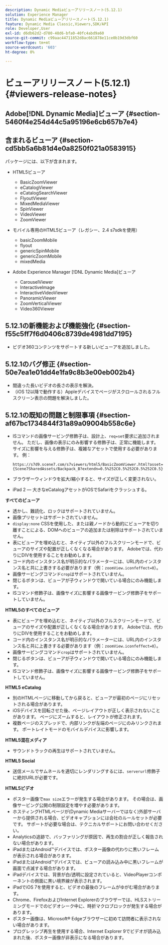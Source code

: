 ```yaml
---
description: Dynamic Mediaビューアリリースノート(5.12.1)
solution: Experience Manager
title: Dynamic Mediaビューアリリースノート(5.12.1)
feature: Dynamic Media Classic,Viewers,SDK/API
role: Developer,User
exl-id: d6db62d2-d780-48d6-bfa0-40fc4abd9a60
source-git-commit: c99aac44711852d8ac661878e11ce0b19d3dbf60
workflow-type: tm+mt
source-wordcount: '603'
ht-degree: 0%

---
```


# ビューアリリースノート(5.12.1){#viewers-release-notes}

## Adobe[!DNL Dynamic Media]ビューア {#section-5460f4e254d44c5a95196e6cb657b7e4}

## 含まれるビューア {#section-cd5bb5a6b81d4e0a8250f021a0583915}

パッケージには、以下が含まれます。

* HTML5ビューア

   * BasicZoomViewer
   * eCatalogViewer
   * eCatalogSearchViewer
   * FlyoutViewer
   * MixedMediaViewer
   * SpinViewer
   * VideoViewer
   * ZoomViewer

* モバイル専用のHTML5ビューア（レガシー、2.4 s7sdkを使用）

   * basicZoomMobile
   * flyout
   * genericSpinMobile
   * genericZoomMobile
   * mixedMedia

* Adobe Experience Manager [!DNL Dynamic Media]ビューア

   * CarouselViewer
   * InteractiveImage
   * InteractiveVideoViewer
   * PanoramicViewer
   * ZoomVerticalViewer
   * Video360Viewer

## 5.12.1の新機能および機能強化 {#section-f55c5ff7f6d0406c8739de4981dd7195}

* ビデオ360コンテンツをサポートする新しいビューアを追加しました。

## 5.12.1のバグ修正 {#section-50e7ea1e01dd4e1fa9c8b3e00eb002b4}

* 間違った長いビデオの長さの表示を解決。
* （iOS 12以降で動作する）Appleデバイスでページがスクロールされるフルスクリーン表示の問題を解決しました。

## 5.12.1の既知の問題と制限事項 {#section-af67bc1734844f31a89a09004b558c6e}

* ISコマンドの画像サービング修飾子は、設計上、`req=set`要求に追加されません。 ただし、画像の表示にのみ影響する修飾子は、正常に機能します。 サイズに影響を与える修飾子は、複雑なアセットで使用する必要があります。 例：

   `https://s7d9.scene7.com/s7viewers/html5/BasicZoomViewer.html?asset= {Scene7SharedAssets/Backpack_B?extendn=0.5%252C0.5%252C0.5%252C0.5}`

* ブラウザーウィンドウを拡大/縮小すると、サイズが正しく変更されない。
* iPad 2 — 大きなeCatalogアセットがiOSでSafariをクラッシュする。

**すべてのビューア**

* 透かし、難読化、ロックはサポートされていません。
* 画像プリセットはサポートされていません。
* `display:none` CSSを使用した、または親ノードから動的にビューアを切り離すことによる、DOMへのビューアの追加または削除はサポートされていません。
* 表にビューアを埋め込むと、ネイティブ以外のフルスクリーンモードで、ビューアのサイズや配置が正しくなくなる場合があります。 Adobeでは、代わりにDIVを使用することをお勧めします。
* コード内のインスタンス名が明示的なパラメーターには、URL内のインスタンス名と共に上書きする必要があります（例：`zoomView.iconfeffect=0`）。
* 画像サービングコマンド`crop`はサポートされていません。
* 閉じるボタンは、ビューアが子ウィンドウで開いている場合にのみ機能します。
* ISコマンド修飾子は、画像サイズに影響する画像サービング修飾子をサポートしていません。

**HTML5のすべてのビューア**

* 表にビューアを埋め込むと、ネイティブ以外のフルスクリーンモードで、ビューアのサイズや配置が正しくなくなる場合があります。 Adobeでは、代わりにDIVを使用することをお勧めします。
* コード内のインスタンス名が明示的なパラメーターには、URL内のインスタンス名と共に上書きする必要があります（例：`zoomView.iconfeffect=0`）。
* 画像サービングコマンド`crop`はサポートされていません。
* 閉じるボタンは、ビューアが子ウィンドウで開いている場合にのみ機能します。
* ISコマンド修飾子は、画像サイズに影響する画像サービング修飾子をサポートしていません。

**HTML5 eCatalog**

* 別のHTMLページに移動してから戻ると、ビューアが最初のページにリセットされる場合があります。
* iOSデバイスを回転させた後、ページレイアウトが正しく表示されないことがあります。 ページにズームすると、レイアウトが修正されます。
* 複数ページのスプレッドで、内部リンクが左端のページにのみリンクされます。 ポートレイトモードのモバイルデバイスに影響します。

**HTML5混在メディア**

* サウンドトラックの再生はサポートされていません。

**HTML5 Social**

* 送信メールでサムネールを適切にレンダリングするには、`serverurl`修飾子に絶対URLが必要です。

**HTML5ビデオ**

* ポスター画像で`max size`エラーが発生する場合があります。 その場合は、画像サービング公開の制限設定を増やす必要があります。
* ホスティングHTMLページが(Dynamic Mediaサーバーではなく)外部サーバーから提供される場合、ビデオキャプションには会社のルールセットが必要です。 サポートが必要な場合は、テクニカルサポートにお問い合わせください。
* Analyticsの追跡で、バッファリングが原因で、再生の割合が正しく報告されない場合があります。
* iPadまたはAndroid™デバイスでは、ポスター画像の代わりに黒いフレームが表示される場合があります。
* iPadまたはAndroid™デバイスでは、ビューアの読み込み中に黒いフレームが画面で点滅する場合があります。
* iPadデバイスでは、背景が白/透明に設定されていると、VideoPlayerコンポーネントの側面に黒い境界線が表示されます。
* iPadでiOS 7を使用すると、ビデオの最後のフレームがゆがむ場合があります。
* Chrome、FirefoxおよびInternet Explorerのブラウザーでは、HLSストリーミングモードでのビデオシーク中に、時折マクロブロックが発生する場合があります。
* ポスター画像は、Microsoft® Edgeブラウザーに初めて訪問者に表示されない場合があります。
* プログレッシブ再生を使用する場合、Internet Explorer 9でビデオが読み込まれた後、ポスター画像が非表示になる場合があります。
